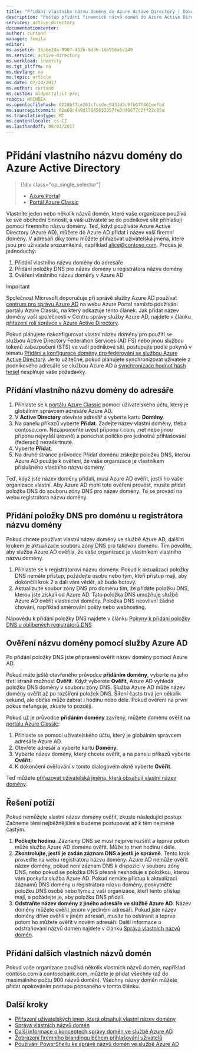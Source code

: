 ```yaml
---
title: "Přidání vlastního názvu domény do Azure Active Directory | Dokumentace Microsoftu"
description: "Postup přidání firemních názvů domén do Azure Active Directory a způsob ověření názvu domény."
services: active-directory
documentationcenter: 
author: curtand
manager: femila
editor: 
ms.assetid: 35a6e20a-9907-432b-9d36-16b916a5c249
ms.service: active-directory
ms.workload: identity
ms.tgt_pltfrm: na
ms.devlang: na
ms.topic: article
ms.date: 07/24/2017
ms.author: curtand
ms.custom: oldportal;it-pro;
robots: NOINDEX
ms.openlocfilehash: 0228bf7ce261cfccdec9431d3c9fb67f461eefbd
ms.sourcegitcommit: 02e69c4a9d17645633357fe3d46677c2ff22c85a
ms.translationtype: MT
ms.contentlocale: cs-CZ
ms.lasthandoff: 08/03/2017
---
```

# <a name="add-a-custom-domain-name-to-azure-active-directory"></a>Přidání vlastního názvu domény do Azure Active Directory
> [!div class="op_single_selector"]
> * [Azure Portal](active-directory-domains-add-azure-portal.md)
> * [Portál Azure Classic](active-directory-add-domain.md)
> 
> 

Vlastníte jeden nebo několik názvů domén, které vaše organizace používá ke své obchodní činnosti, a vaši uživatelé se do podnikové sítě přihlašují pomocí firemního názvu domény. Teď, když používáte Azure Active Directory (Azure AD), můžete do Azure AD přidat i název vaší firemní domény. V adresáři díky tomu můžete přiřazovat uživatelská jména, které jsou pro uživatele srozumitelná, například alice@contoso.com. Proces je jednoduchý:

1. Přidání vlastního názvu domény do adresáře
2. Přidání položky DNS pro název domény u registrátora názvu domény
3. Ověření vlastního názvu domény v Azure AD

> [!IMPORTANT]
> Společnost Microsoft doporučuje při správě služby Azure AD používat [centrum pro správu Azure AD](https://aad.portal.azure.com) na webu Azure Portal namísto používání portálu Azure Classic, na který odkazuje tento článek. Jak přidat název domény vaší společnosti v Centru správy služby Azure AD, najdete v článku [přiřazení rolí správce v Azure Active Directory](active-directory-domains-add-azure-portal.md).

Pokud plánujete nakonfigurovat vlastní název domény pro použití se službou Active Directory Federation Services (AD FS) nebo jinou službou tokenů zabezpečení (STS) ve vaší podnikové síti, postupujte podle pokynů v tématu [Přidání a konfigurace domény pro federování se službou Azure Active Directory](active-directory-add-domain-federated.md). Je to užitečné, pokud plánujete synchronizovat uživatele z podnikového adresáře se službou Azure AD a [synchronizace hodnot hash hesel](active-directory-aadconnectsync-implement-password-synchronization.md) nesplňuje vaše požadavky.

## <a name="add-a-custom-domain-name-to-your-directory"></a>Přidání vlastního názvu domény do adresáře
1. Přihlaste se k [portálu Azure Classic](https://manage.windowsazure.com/) pomocí uživatelského účtu, který je globálním správcem adresáře Azure AD.
2. V **Active Directory** otevřete adresář a vyberte kartu **Domény**.
3. Na panelu příkazů vyberte **Přidat**. Zadejte název vlastní domény, třeba contoso.com. Nezapomeňte uvést příponu (.com, .net nebo jinou příponu nejvyšší úrovně) a ponechat políčko pro jednotné přihlašování (federaci) nezaškrtnuté.
4. Vyberte **Přidat**.
5. Na druhé stránce průvodce Přidat doménu získejte položku DNS, kterou Azure AD použije k ověření, že vaše organizace je vlastníkem příslušného vlastního názvu domény.

Teď, když jste název domény přidali, musí Azure AD ověřit, jestli ho vaše organizace vlastní. Aby Azure AD mohl toto ověření provést, musíte přidat položku DNS do souboru zóny DNS pro název domény. To se provádí na webu registrátora názvu domény.

## <a name="add-the-dns-entry-at-the-domain-name-registrar-for-the-domain"></a>Přidání položky DNS pro doménu u registrátora názvu domény
Pokud chcete používat vlastní název domény ve službě Azure AD, dalším krokem je aktualizace souboru zóny DNS pro takovou doménu. Tím povolíte, aby služba Azure AD ověřila, že vaše organizace je vlastníkem vlastního názvu domény.

1. Přihlaste se k registrátorovi názvu domény. Pokud k aktualizaci položky DNS nemáte přístup, požádejte osobu nebo tým, kteří přístup mají, aby dokončili krok 2 a dali vám vědět, až bude hotový.
2. Aktualizujte soubor zóny DNS pro doménu tím, že přidáte položku DNS, kterou jste získali od Azure AD. Tato položka DNS umožňuje službě Azure AD ověřit vlastnictví domény. Položka DNS neovlivní žádné chování, například směrování pošty nebo webhosting.

Nápovědu k přidání položky DNS najdete v článku [Pokyny k přidání položky DNS u oblíbených registrátorů DNS](https://support.office.com/article/Create-DNS-records-for-Office-365-when-you-manage-your-DNS-records-b0f3fdca-8a80-4e8e-9ef3-61e8a2a9ab23/)

## <a name="verify-the-domain-name-with-azure-ad"></a>Ověření názvu domény pomocí služby Azure AD
Po přidání položky DNS jste připravení ověřit název domény pomocí Azure AD.

Pokud máte ještě otevřeného průvodce **přidáním domény**, vyberte na jeho třetí straně možnost **Ověřit**. Když vyberete **Ověřit**, Azure AD vyhledá položku DNS domény v souboru zóny DNS. Služba Azure AD může název domény ověřit až po rozšíření položek DNS. Šíření často trvá jen několik sekund, ale občas může zabrat i hodinu nebo déle. Pokud ověření na první pokus nefunguje, zkuste to později.

Pokud už je průvodce **přidáním domény** zavřený, můžete doménu ověřit na [portálu Azure Classic](https://manage.windowsazure.com/):

1. Přihlaste se pomocí uživatelského účtu, který je globálním správcem adresáře Azure AD.
2. Otevřete adresář a vyberte kartu **Domény**.
3. Vyberte název domény, který chcete ověřit, a na panelu příkazů vyberte **Ověřit**.
4. K dokončení ověřování v tomto dialogovém okně vyberte **Ověřit**.

Teď můžete [přiřazovat uživatelská jména, která obsahují vlastní název domény](active-directory-add-domain-add-users.md).

## <a name="troubleshooting"></a>Řešení potíží
Pokud nemůžete vlastní název domény ověřit, zkuste následující postup. Začneme těmi nejběžnějšími a budeme postupovat až k těm nejméně častým.

1. **Počkejte hodinu**. Záznamy DNS se musí nejprve rozšířit a teprve potom může služba Azure AD doménu ověřit. Může to trvat hodinu i déle.
2. **Zkontrolujte, jestli je zadán záznam DNS a jestli je správně**. Tento krok proveďte na webu registrátora názvu domény. Azure AD nemůže ověřit název domény, pokud není záznam DNS k dispozici v souboru zóny DNS, nebo pokud se položka DNS přesně neshoduje s položkou, kterou vám poskytla služba Azure AD. Pokud nemáte přístup k aktualizaci záznamů DNS domény u registrátora názvu domény, poskytněte položku DNS osobě nebo týmu z vaší organizace, kteří tento přístup mají, a požádejte je, aby položku DNS přidali.
3. **Odstraňte název domény z jiného adresáře ve službě Azure AD**. Název domény můžete ověřit jenom v jediném adresáři. Pokud jste název domény dříve ověřili v jiném adresáři, musíte ho odstranit a teprve potom ho můžete ověřit v novém adresáři. Další informace o odstraňování názvů domén najdete v článku [Správa vlastních názvů domén](active-directory-add-manage-domain-names.md).

## <a name="add-more-custom-domain-names"></a>Přidání dalších vlastních názvů domén
Pokud vaše organizace používá několik vlastních názvů domén, například contoso.com a contosobank.com, můžete je přidat všechny (až do maximálního počtu 900 názvů domén). Všechny názvy domén můžete přidat opakováním postupu popsaného v tomto článku.

## <a name="next-steps"></a>Další kroky
* [Přiřazení uživatelských jmen, která obsahují vlastní název domény](active-directory-add-domain-add-users.md)
* [Správa vlastních názvů domén](active-directory-add-manage-domain-names.md)
* [Další informace o konceptech správy domén ve službě Azure AD](active-directory-add-domain-concepts.md)
* [Zobrazení firemního brandingu během přihlašování uživatelů](active-directory-add-company-branding.md)
* [Používání PowerShellu ke správě názvů domén ve službě Azure AD](https://msdn.microsoft.com/library/azure/e1ef403f-3347-4409-8f46-d72dafa116e0#BKMK_ManageDomains)

